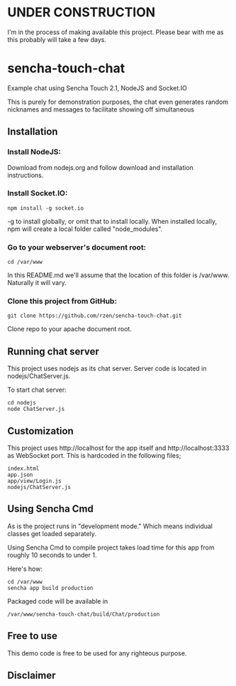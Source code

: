 # UNDER CONSTRUCTION

I'm in the process of making available this project. Please bear with me as this probably will take a few days.


# sencha-touch-chat

Example chat using Sencha Touch 2.1, NodeJS and Socket.IO

This is purely for demonstration purposes, the chat even generates random nicknames and messages to facilitate showing off simultaneous 


## Installation

### Install NodeJS:

Download from nodejs.org and follow download and installation instructions.

### Install Socket.IO:

	npm install -g socket.io

-g to install globally, or omit that to install locally. When installed locally, npm will
	create a local folder called "node_modules".

### Go to your webserver's document root:

	cd /var/www

In this README.md we'll assume that the location of this folder is /var/www. Naturally it will vary.

### Clone this project from GitHub:

	git clone https://github.com/rzen/sencha-touch-chat.git

Clone repo to your apache document root. 


## Running chat server

This project uses nodejs as its chat server. Server code is located in nodejs/ChatServer.js.

To start chat server:

	cd nodejs
	node ChatServer.js


## Customization

This project uses http://localhost for the app itself and http://localhost:3333 as WebSocket port. This is hardcoded in the following files;

	index.html
	app.json
	app/view/Login.js
	nodejs/ChatServer.js


## Using Sencha Cmd

As is the project runs in "development mode." Which means individual classes get loaded separately. 

Using Sencha Cmd to compile project takes load time for this app from roughly 10 seconds to under 1. 

Here's how:

	cd /var/www
	sencha app build production

Packaged code will be available in

	/var/www/sencha-touch-chat/build/Chat/production


## Free to use

This demo code is free to be used for any righteous purpose.


## Disclaimer

